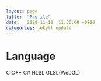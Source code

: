 ```yaml
---
layout: page
title:  "Profile"
date:   2020-11-10  11:36:00 +0900
categories: jekyll update
---
```

# Language
C
C++
C#
HLSL
GLSL(WebGL)
